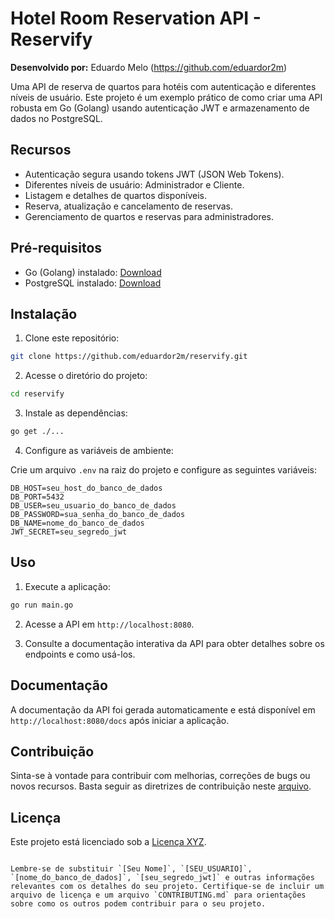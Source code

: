 # Hotel Room Reservation API - Reservify

**Desenvolvido por:** Eduardo Melo (https://github.com/eduardor2m)

Uma API de reserva de quartos para hotéis com autenticação e diferentes níveis de usuário. Este projeto é um exemplo prático de como criar uma API robusta em Go (Golang) usando autenticação JWT e armazenamento de dados no PostgreSQL.

## Recursos

- Autenticação segura usando tokens JWT (JSON Web Tokens).
- Diferentes níveis de usuário: Administrador e Cliente.
- Listagem e detalhes de quartos disponíveis.
- Reserva, atualização e cancelamento de reservas.
- Gerenciamento de quartos e reservas para administradores.

## Pré-requisitos

- Go (Golang) instalado: [Download](https://golang.org/dl/)
- PostgreSQL instalado: [Download](https://www.postgresql.org/download/)

## Instalação

1. Clone este repositório:

```bash
git clone https://github.com/eduardor2m/reservify.git
```

2. Acesse o diretório do projeto:

```bash
cd reservify
```

3. Instale as dependências:

```bash
go get ./...
```

4. Configure as variáveis de ambiente:

Crie um arquivo `.env` na raiz do projeto e configure as seguintes variáveis:

```env
DB_HOST=seu_host_do_banco_de_dados
DB_PORT=5432
DB_USER=seu_usuario_do_banco_de_dados
DB_PASSWORD=sua_senha_do_banco_de_dados
DB_NAME=nome_do_banco_de_dados
JWT_SECRET=seu_segredo_jwt
```

## Uso

1. Execute a aplicação:

```bash
go run main.go
```

2. Acesse a API em `http://localhost:8080`.

3. Consulte a documentação interativa da API para obter detalhes sobre os endpoints e como usá-los.

## Documentação

A documentação da API foi gerada automaticamente e está disponível em `http://localhost:8080/docs` após iniciar a aplicação.

## Contribuição

Sinta-se à vontade para contribuir com melhorias, correções de bugs ou novos recursos. Basta seguir as diretrizes de contribuição neste [arquivo](CONTRIBUTING.md).

## Licença

Este projeto está licenciado sob a [Licença XYZ](LICENSE).
```

Lembre-se de substituir `[Seu Nome]`, `[SEU_USUARIO]`, `[nome_do_banco_de_dados]`, `[seu_segredo_jwt]` e outras informações relevantes com os detalhes do seu projeto. Certifique-se de incluir um arquivo de licença e um arquivo `CONTRIBUTING.md` para orientações sobre como os outros podem contribuir para o seu projeto.
